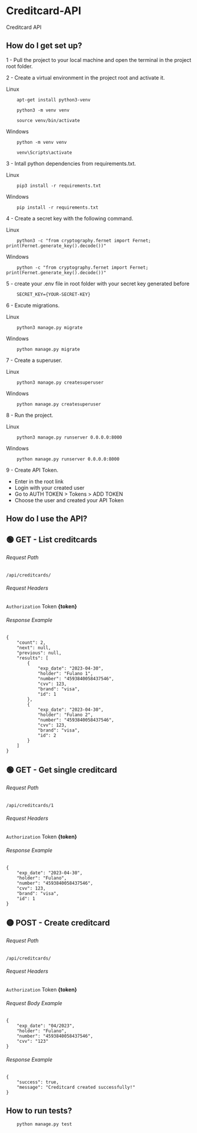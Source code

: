 # Creditcard-API
Creditcard API

## How do I get set up?

1 - Pull the project to your local machine and open the terminal in the project root folder.</br>

2 - Create a virtual environment in the project root and activate it.

Linux
        
        apt-get install python3-venv
        
        python3 -m venv venv
        
        source venv/bin/activate

Windows

        python -m venv venv
    
        venv\Scripts\activate
        
3 - Intall python dependencies from requirements.txt.

Linux
        
        pip3 install -r requirements.txt

Windows

        pip install -r requirements.txt
    
4 - Create a secret key with the following command.
        
Linux
        
        python3 -c "from cryptography.fernet import Fernet; print(Fernet.generate_key().decode())"

Windows
        
        python -c "from cryptography.fernet import Fernet; print(Fernet.generate_key().decode())"
        
5 - create your .env file in root folder with your secret key generated before

        SECRET_KEY={YOUR-SECRET-KEY}

6 - Excute migrations.

Linux

        python3 manage.py migrate

Windows 
        
        python manage.py migrate

7 - Create a superuser.

Linux

        python3 manage.py createsuperuser

Windows       

        python manage.py createsuperuser
        
8 - Run the project.

Linux
        
        python3 manage.py runserver 0.0.0.0:8000
  
Windows
     
        python manage.py runserver 0.0.0.0:8000

9 - Create API Token.

- Enter in the root link
- Login with your created user
- Go to AUTH TOKEN > Tokens > ADD TOKEN
- Choose the user and created your API Token

## How do I use the API?

## 🟢 GET - List creditcards

###### Request Path
```
/api/creditcards/
```
###### Request Headers
`Authorization` Token **{token}**

###### Response Example
```
{
    "count": 2,
    "next": null,
    "previous": null,
    "results": [
        {
            "exp_date": "2023-04-30",
            "holder": "Fulano 1",
            "number": "4593840058437546",
            "cvv": 123,
            "brand": "visa",
            "id": 1
        },
        {
            "exp_date": "2023-04-30",
            "holder": "Fulano 2",
            "number": "4593840058437546",
            "cvv": 123,
            "brand": "visa",
            "id": 2
        }
    ]
}
```

## 🟢 GET - Get single creditcard 

###### Request Path
```
/api/creditcards/1
```
###### Request Headers
`Authorization` Token **{token}**

###### Response Example
```
{
    "exp_date": "2023-04-30",
    "holder": "Fulano",
    "number": "4593840058437546",
    "cvv": 123,
    "brand": "visa",
    "id": 1
}
```

## 🟡 POST - Create creditcard 

###### Request Path
```
/api/creditcards/
```
###### Request Headers
`Authorization` Token **{token}**

###### Request Body Example
```
{
    "exp_date": "04/2023",
    "holder": "Fulano",
    "number": "4593840058437546",
    "cvv": "123"
}
```
###### Response Example
```
{
    "success": true,
    "message": "Creditcard created successfully!"
}
```

## How to run tests?

        python manage.py test
